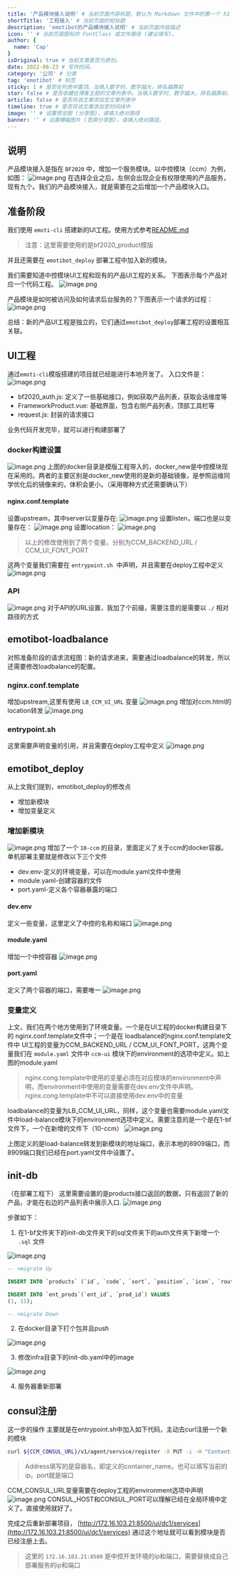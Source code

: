 ```yaml
---
title: '产品模块接入说明' # 当前页面内容标题，默认为 Markdown 文件中的第一个 h1 标签内容
shortTitle: '工程接入' # 当前页面的短标题
description: 'emotibot的产品模块接入说明' # 当前页面内容描述
icon: '' # 当前页面图标的 FontClass 或文件路径 (建议填写)。
author: {
  name: 'Cap'
}
isOriginal: true # 当前文章是否为原创。
date: 2022-08-23 # 写作时间。
category: '公司' # 分类
tag: 'emotibot' # 标签
sticky: 1 # 是否在列表中置顶。当填入数字时，数字越大，排名越靠前
star: false # 是否收藏在博客主题的文章列表中。当填入数字时，数字越大，排名越靠前。
article: false # 是否将该文章添加至文章列表中
timeline: true # 是否将该文章添加至时间线中
image: '' # 设置预览图 (分享图)，请填入绝对路径
banner: '' # 设置横幅图片 (宽屏分享图)，请填入绝对路径。
---
```


## 说明

产品模块接入是指在 `BF2020` 中，增加一个服务模块。以中控模块（ccm）为例，如图：
![image.png](/assets/images/CLI/1592273834835-a00be586-dd93-4431-8107-55e677ecad1e.png)
在选择企业之后，左侧会出现企业有权限使用的产品服务，现有九个。我们的产品模块接入，就是需要在之后增加一个产品模块入口。

## 准备阶段

我们使用 `emoti-cli` 搭建新的UI工程。使用方式参考[README.md](https://gitlab.emotibot.com/emoti_frontend/emoti-cli)
> 注意：这里需要使用的是bf2020_product模版

并且还需要在 `emotibot_deploy` 部署工程中加入新的模块。

我们需要知道中控模块UI工程和现有的产品UI工程的关系。
下图表示每个产品对应一个代码工程。
![image.png](/assets/images/CLI/1592275210087-a6a4830c-f19d-4198-af84-fa91d6ff872b.png)

产品模块是如何被访问及如何请求后台服务的？下图表示一个请求的过程：
![image.png](/assets/images/CLI/1592275571887-8e420077-90fe-4304-b60d-b8a219fa1197.png#align=left&display=inline&height=381&name=image.png&originHeight=446&originWidth=819&size=34526&status=done&style=none&width=699)

总结：新的产品UI工程是独立的，它们通过`emotibot_deploy`部署工程的设置相互关联。

## UI工程

通过`emoti-cli`模版搭建的项目就已经能进行本地开发了。
入口文件是：
![image.png](/assets/images/CLI/1592277241475-dd841cc7-0b31-41c0-bb18-fc9479fb8ef6.png#align=left&display=inline&height=97&name=image.png&originHeight=180&originWidth=386&size=14474&status=done&style=none&width=207)

- bf2020_auth.js: 定义了一些基础接口，例如获取产品列表，获取会话维度等
- FrameworkProduct.vue: 基础界面，包含右侧产品列表，顶部工具栏等
- request.js: 封装的请求接口

业务代码开发完毕，就可以进行构建部署了

### docker构建设置

![image.png](/assets/images/CLI/1592278053195-f7af78ee-7269-4e5f-945c-a0640e544a4b.png#align=left&display=inline&height=359&name=image.png&originHeight=876&originWidth=354&size=55816&status=done&style=none&width=145)
上图的docker目录是模版工程带入的，docker_new是中控模块现在采用的。两者的主要区别是docker_new使用的是新的基础镜像，是参照运维同学优化后的镜像来的，体积会更小。（采用哪种方式还需要确认下）

#### nginx.conf.template

设置upstream，其中server以变量存在:
![image.png](/assets/images/CLI/1592279427634-8d98b159-7f81-4609-b4c7-5f87cbd04759.png#align=left&display=inline&height=172&name=image.png&originHeight=172&originWidth=828&size=20128&status=done&style=none&width=828)
设置listen，端口也是以变量存在：
![image.png](/assets/images/CLI/1592279566390-b69cca3f-ee89-4382-9d37-fe7b582a7379.png#align=left&display=inline&height=150&name=image.png&originHeight=150&originWidth=584&size=20708&status=done&style=none&width=584)
设置location：
![image.png](/assets/images/CLI/1592279490903-39bd3753-cdb7-4f7b-9c5a-78351856de51.png#align=left&display=inline&height=403&name=image.png&originHeight=558&originWidth=974&size=84900&status=done&style=none&width=703)

> 以上的修改使用到了两个变量。分别为CCM_BACKEND_URL / CCM_UI_FONT_PORT

这两个变量我们需要在 `entrypoint.sh`  中声明，并且需要在deploy工程中定义
![image.png](/assets/images/CLI/1592279746317-3387c5f5-3bd6-4f5b-9630-bd2ff802a784.png#align=left&display=inline&height=274&name=image.png&originHeight=450&originWidth=946&size=40511&status=done&style=none&width=576)

### API

![image.png](/assets/images/CLI/1592279952534-e2b7dcb7-327b-4fa7-b98b-ab7af4ccad78.png#align=left&display=inline&height=198&name=image.png&originHeight=198&originWidth=1010&size=50660&status=done&style=none&width=1010)
对于API的URL设置，我加了个前缀，需要注意的是需要以 `./` 相对路径的方式

## emotibot-loadbalance

对照准备阶段的请求流程图：新的请求进来，需要通过loadbalance的转发，所以还需要修改loadbalance的配置。

### nginx.conf.template

增加upstream,这里有使用 `LB_CCM_UI_URL` 变量
![image.png](/assets/images/CLI/1592289281093-6738e48c-96a0-41af-b5d2-5aa1bc977d56.png#align=left&display=inline&height=656&name=image.png&originHeight=656&originWidth=800&size=88260&status=done&style=none&width=800)
增加对ccm.html的location转发
![image.png](/assets/images/CLI/1592289135206-6e4dd1c0-9d5f-4127-80ab-3a313a603acd.png#align=left&display=inline&height=510&name=image.png&originHeight=510&originWidth=986&size=70294&status=done&style=none&width=986)

### entrypoint.sh

这里需要声明变量的引用，并且需要在deploy工程中定义
![image.png](/assets/images/CLI/1592289415824-e66f3cb7-ad13-4607-a9bd-44769a8db297.png#align=left&display=inline&height=196&name=image.png&originHeight=196&originWidth=962&size=27578&status=done&style=none&width=962)

## emotibot_deploy

从上文我们提到，emotibot_deploy的修改点

- 增加新模块
- 增加变量定义

### 增加新模块

![image.png](/assets/images/CLI/1592289717866-af46a642-40e5-49a7-9b47-c2ecbe146b4f.png#align=left&display=inline&height=339&name=image.png&originHeight=806&originWidth=418&size=47054&status=done&style=none&width=176)
增加了一个 `10-ccm` 的目录，里面定义了关于ccm的docker容器。单机部署主要就是修改以下三个文件

- dev.env-定义的环境变量，可以在module.yaml文件中使用
- module.yaml-创建容器的文件
- port.yaml-定义各个容器暴露的端口

#### dev.env

定义一些变量，这里定义了中控的名称和端口
![image.png](/assets/images/CLI/1592290344614-5cd1e3d3-f6e8-4797-838c-e99f2d1c6236.png#align=left&display=inline&height=214&name=image.png&originHeight=326&originWidth=708&size=30152&status=done&style=none&width=464)

#### module.yaml

增加一个中控容器
![image.png](/assets/images/CLI/1592289879274-f9b03ed5-6b7e-44b2-b2a8-a522027a4e42.png#align=left&display=inline&height=337&name=image.png&originHeight=544&originWidth=1028&size=70407&status=done&style=none&width=636)

#### port.yaml

定义了两个容器的端口，需要唯一
![image.png](/assets/images/CLI/1592290489914-b984706f-ee96-4aeb-aaab-26b58ccf4b17.png#align=left&display=inline&height=201&name=image.png&originHeight=358&originWidth=402&size=25085&status=done&style=none&width=226)

### 变量定义

上文，我们在两个地方使用到了环境变量。一个是在UI工程的docker构建目录下的 nginx.conf.template文件中；一个是在 loadbalance的nginx.conf.template文件中
UI工程的变量为CCM_BACKEND_URL / CCM_UI_FONT_PORT，这两个变量我们在 `module.yaml` 文件中 `ccm-ui` 模块下的environment的选项中定义。如上图的module.yaml

> nginx.cong.template中使用的变量必须在对应模块的environment中声明，而environment中使用的变量需要在dev.env文件中声明。nginx.cong.template中不可以直接使用dev.env中的变量

loadbalance的变量为LB_CCM_UI_URL，同样，这个变量也需要module.yaml文件中load-balance模块下的environment选项中定义。需要注意的是一个是在1-bf文件下，一个在新增的文件下（10-ccm）
![image.png](/assets/images/CLI/1592291351981-8177457e-206b-4838-b1e5-be48ed695939.png#align=left&display=inline&height=756&name=image.png&originHeight=756&originWidth=1154&size=191821&status=done&style=none&width=1154)

上图定义的是load-balance转发到新模块的地址端口，表示本地的8909端口，而8909端口我们已经在port.yaml文件中设置了。

## init-db

（在部署工程下）
这里需要设置的是products接口返回的数据，只有返回了新的产品，才能在右边的产品列表中展示入口.
![image.png](/assets/images/CLI/1592291720360-2c65826f-d079-4f0e-8795-2a586b41add7.png#align=left&display=inline&height=366&name=image.png&originHeight=572&originWidth=1006&size=115718&status=done&style=none&width=644)

步骤如下：

1. 在1-bf文件夹下的init-db文件夹下的sql文件夹下的auth文件夹下新增一个 `.sql` 文件

![image.png](/assets/images/CLI/1592291943256-d5181d98-fddb-44b8-bb62-fcacc04c7718.png#align=left&display=inline&height=48&name=image.png&originHeight=48&originWidth=930&size=10645&status=done&style=none&width=930)

```sql
-- +migrate Up

INSERT INTO `products` (`id`, `code`, `sort`, `position`, `icon`, `route`, `is_link`, `status`, `create_time`) VALUES ('11', 'ccm', '1', 'menu_product', 'color-zhongkong', 'ccm', '1', '1', '2020-06-10 13:46:52');

INSERT INTO `ent_prods`(`ent_id`, `prod_id`) VALUES
(1, 11);

-- +migrate Down
```

2. 在docker目录下打个包并且push

![image.png](/assets/images/CLI/1592292123998-d056c182-7ceb-431d-bf65-76effda2ce3e.png#align=left&display=inline&height=42&name=image.png&originHeight=42&originWidth=594&size=6302&status=done&style=none&width=594)

3. 修改infra目录下的init-db.yaml中的image

![image.png](/assets/images/CLI/1592292214309-5c9f7c48-34ba-4e48-b5f9-252cf3a0cdda.png#align=left&display=inline&height=95&name=image.png&originHeight=186&originWidth=1110&size=25329&status=done&style=none&width=569)

4. 服务器重新部署

## consul注册

这一步的操作
主要就是在entrypoint.sh中加入如下代码，主动去curl注册一个新的模块

```bash
curl ${CCM_CONSUL_URL}/v1/agent/service/register -X PUT -i -H "Content-Type:application/json" -d '{"ID":"ccm","Name":"ccm","Tags":[],"Address":"ccm-ui","Port":8909,"EnableTagOverride":false}'
```

> Address填写的是容器名，即定义的container_name。也可以填写当前的ip。port就是端口

CCM_CONSUL_URL变量需要在deploy工程的environment选项中声明
![image.png](/assets/images/CLI/1592447032476-de54a496-2339-45de-bce2-fc959eba94aa.png#align=left&display=inline&height=371&name=image.png&originHeight=542&originWidth=992&size=77489&status=done&style=none&width=679)
CONSUL_HOST和CONSUL_PORT可以理解已经在全局环境中定义了。直接使用就好了。

完成之后重新部署项目，
[http://172.16.103.21:8500/ui/dc1/services](http://172.16.103.21:8500/ui/dc1/services)
通过这个地址就可以看到模块是否已经注册上去。
> 这里的 `172.16.103.21:8500` 是中控开发环境的ip和端口，需要替换成自己部署服务的ip和端口
